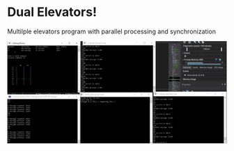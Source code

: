 # Dual Elevators!

Multilple elevators program with parallel processing and synchronization 

![Screenshot](https://github.com/raymondhcyu/elevators/blob/master/pic3.PNG)
